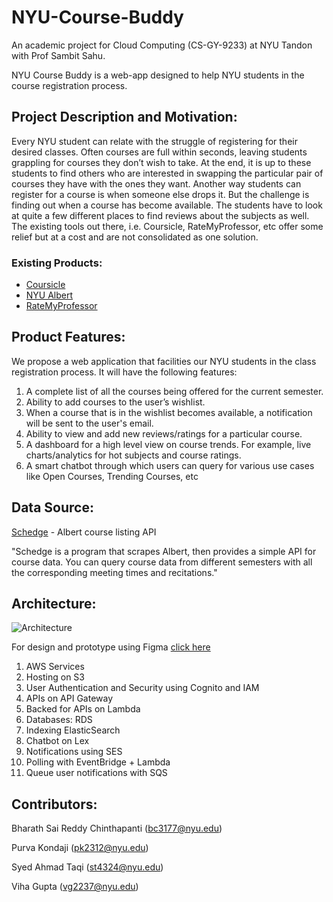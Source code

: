 # NYU-Course-Buddy

An academic project for Cloud Computing (CS-GY-9233) at NYU Tandon with Prof Sambit Sahu.

NYU Course Buddy is a web-app designed to help NYU students in the course registration process.

## Project Description and Motivation:

Every NYU student can relate with the struggle of registering for their desired classes. Often courses are full within seconds, leaving students grappling for courses they don’t wish to take. At the end, it is up to these students to find others who are interested in swapping the particular pair of courses they have with the ones they want. Another way students can register for a course is when someone else drops it. But the challenge is finding out when a course has become available. The students have to look at quite a few different places to find reviews about the subjects as well. The existing tools out there, i.e. Coursicle, RateMyProfessor, etc offer some relief but at a cost and are not consolidated as one solution. 

### Existing Products:
- [Coursicle](https://www.coursicle.com/)
- [NYU Albert](http://albert.nyu.edu/albert_index.html?tab=NYU_STUDENTS_TAB)
- [RateMyProfessor](https://www.ratemyprofessors.com/)

## Product Features:

We propose a web application that facilities our NYU students in the class registration process. It will have the following features:
1. A complete list of all the courses being offered for the current semester.
2. Ability to add courses to the user’s wishlist.
3. When a course that is in the wishlist becomes available, a notification will be sent to the user's email.
4. Ability to view and add new reviews/ratings for a particular course.
5. A dashboard for a high level view on course trends. For example, live charts/analytics for hot subjects and course ratings.
6. A smart chatbot through which users can query for various use cases like Open Courses, Trending Courses, etc 


## Data Source:

[Schedge](https://blog.torchnyu.com/2020/01/15/schedge-an-albert-api.html) - Albert course listing API

"Schedge is a program that scrapes Albert, then provides a simple API for course data. You can query course data from different semesters with all the corresponding meeting times and recitations."

## Architecture:

![Architecture](https://github.com/therealbappi/NYU-Course-Buddy/blob/main/Resources/System-Architecture.png?raw=true)

For design and prototype using Figma [click here](https://www.figma.com/proto/mXqgsQ9RWYtaqv3WDAT3eA/Cloud?node-id=0%3A1&scaling=min-zoom&starting-point-node-id=1%3A52)

1. AWS Services
2. Hosting on S3
3. User Authentication and Security using Cognito and IAM
4. APIs on API Gateway
5. Backed for APIs on Lambda
6. Databases: RDS 
7. Indexing ElasticSearch
8. Chatbot on Lex
9. Notifications using SES
10. Polling with EventBridge + Lambda 
11. Queue user notifications with SQS

## Contributors:

Bharath Sai Reddy Chinthapanti (bc3177@nyu.edu)

Purva Kondaji (pk2312@nyu.edu)

Syed Ahmad Taqi (st4324@nyu.edu)

Viha Gupta (vg2237@nyu.edu)
